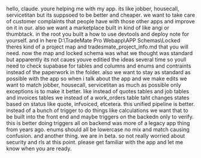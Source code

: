 hello, claude. youre helping me with my app. its like jobber, housecall, servicetitan but its suppsoed to be better and cheaper. we want to take care of customer complaints that people have with those other apps and improve on it in our. also we want a marketplace built in kind of like angi or thumbtack. in the root you built a how to use devtools and deploy note for yourself.  and in here D:\TradeMate Pro Webapp\APP Schemas\Locked theres kind of a project map and tradesmate_project_info.md that you will need. now the map and locked schema was what we thought was standard but apparently its not caues youve editied the ideas several time so youll need to check supabase for tables and columns and enums and contraints instead of the paperwork in the folder. also we want to stay as standard as possible with the app so when i talk about the app and we make edits we want to match jobber, housecall, servicetitan as much as possible only exceptions is to make it better. like instead of quotes tables and job tables and invoices tables we instead of a work_orders table taht changes states based on status like quote, infvoiced, etcetera. this unified pipeline is better. instead of a bunch of trigger to do things like calculations we want that to be built into the front end and maybe triggers on the backedn only to verify. this is better doing triggers all on backend was more of a legacy app thing from years ago. enums should all be lowercase no mix and match causing confusion. and another thing. we are in beta. so not really worried about security and rls at this point. please get familiar with the app and let me know when you are ready. 